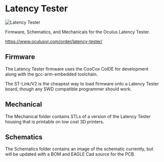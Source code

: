 Latency Tester
==============

![Latency Tester](https://www.oculusvr.com/wp-content/themes/oculus/img/oculus-latency-tester.png)

Firmware, Schematics, and Mechanicals for the Oculus Latency Tester.

https://www.oculusvr.com/order/latency-tester/

Firmware
--------

The Latency Tester firmware uses the CooCox CoIDE for development along with 
the gcc-arm-embedded toolchain.

The ST-Link/V2 is the cheapest way to load firmware onto a Latency Tester
board, though any SWD compatible programmer should work.

Mechanical
----------

The Mechanical folder contains STLs of a version of the Latency Tester housing
that is printable on low cost 3D printers.

Schematics
----------

The Schematics folder contains an image of the schematic currently, but will
be updated with a BOM and EAGLE Cad source for the PCB.
